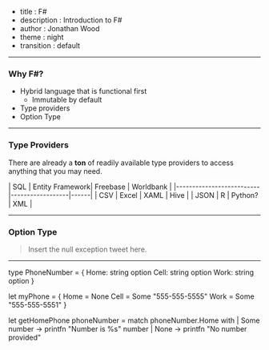 - title : F#
- description : Introduction to F#
- author : Jonathan Wood
- theme : night
- transition : default

***

### Why F#?

- Hybrid language that is functional first
  - Immutable by default
- Type providers
- Option Type

***

### Type Providers
There are already a **ton** of readily available type providers to access anything that you may need.

| SQL  |  Entity Framework| Freebase   | Worldbank   |
|--------------------------|------------------|------|
| CSV  | Excel | XAML | Hive |
| JSON | R | Python? | XML |

***

### Option Type

> Insert the null exception tweet here.

---

  type PhoneNumber = { Home: string option
                       Cell: string option
                       Work: string option
                     }

  let myPhone = { Home = None
                  Cell = Some "555-555-5555"
                  Work = Some "555-555-5551"
                }

  let getHomePhone phoneNumber =
      match phoneNumber.Home with
      | Some number -> printfn "Number is %s" number
      | None -> printfn "No number provided"